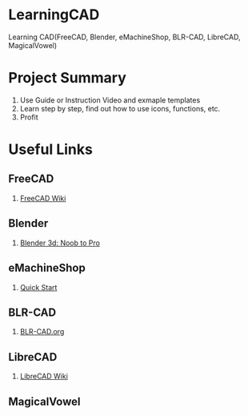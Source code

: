 # LearningCAD
Learning CAD(FreeCAD, Blender, eMachineShop, BLR-CAD, LibreCAD, MagicalVowel)

# Project Summary
1. Use Guide or Instruction Video and exmaple templates
2. Learn step by step, find out how to use icons, functions, etc.
3. Profit

# Useful Links
## FreeCAD
1. [FreeCAD Wiki](https://wiki.freecadweb.org/Main_Page)
## Blender
1. [Blender 3d: Noob to Pro](https://en.wikibooks.org/wiki/Blender_3D:_Noob_to_Pro)
## eMachineShop
1. [Quick Start](https://www.emachineshop.com/help-quick-start/)
## BLR-CAD
1. [BLR-CAD.org](https://brlcad.org/)
## LibreCAD
1. [LibreCAD Wiki](https://wiki.librecad.org/index.php?title=Main_Page)
## MagicalVowel
